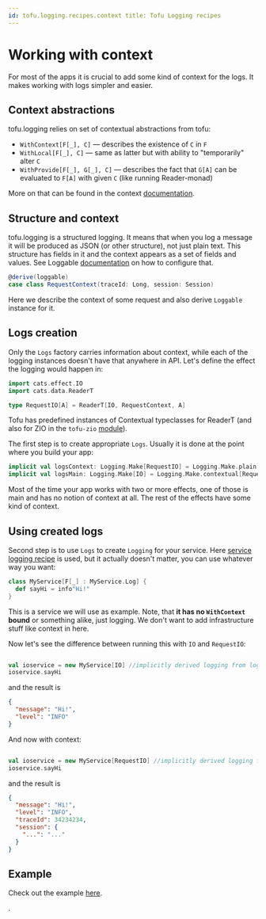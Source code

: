 ```yaml
---
id: tofu.logging.recipes.context title: Tofu Logging recipes
---
```


# Working with context

For most of the apps it is crucial to add some kind of context for the logs. It makes working with logs simpler and
easier.

## Context abstractions

tofu.logging relies on set of contextual abstractions from tofu:

- `WithContext[F[_], C]` — describes the existence of `C` in `F`
- `WithLocal[F[_], C]` — same as latter but with ability to "temporarily" alter `C`
- `WithProvide[F[_], G[_], C]` — describes the fact that `G[A]` can be evaluated to `F[A]` with given `C` (like running
  Reader-monad)

More on that can be found in the context [documentation](../../hascontext.md).

## Structure and context

tofu.logging is a structured logging. It means that when you log a message it will be produced as JSON (or other
structure), not just plain text. This structure has fields in it and the context appears as a set of fields and values.
See Loggable [documentation](../main-entities.md#typeclass-loggablea) on how to configure that.

```scala
@derive(loggable)
case class RequestContext(traceId: Long, session: Session)

```

Here we describe the context of some request and also derive `Loggable` instance for it.

## Logs creation

Only the `Logs` factory carries information about context, while each of the logging instances doesn't have that
anywhere in API. Let's define the effect the logging would happen in:

```scala
import cats.effect.IO
import cats.data.ReaderT

type RequestIO[A] = ReaderT[IO, RequestContext, A]
```

Tofu has predefined instances of Contextual typeclasses for ReaderT (and also for ZIO in
the `tofu-zio` [module](https://github.com/tofu-tf/tofu/tree/better-doobie-example/modules/zio)).

The first step is to create appropriate `Logs`. Usually it is done at the point where you build your app:

```scala
implicit val logsContext: Logging.Make[RequestIO] = Logging.Make.plain[IO]
implicit val logsMain: Logging.Make[IO] = Logging.Make.contextual[RequestIO]
```

Most of the time your app works with two or more effects, one of those is main and has no notion of context at all. The
rest of the effects have some kind of context.

## Using created logs

Second step is to use  `Logs` to create `Logging` for your service. Here [service logging recipe](service.md) is used,
but it actually doesn't matter, you can use whatever way you want:

```scala
class MyService[F[_] : MyService.Log] {
  def sayHi = info"Hi!"
}

```

This is a service we will use as example. Note, that **it has no `WithContext` bound** or something alike, just logging.
We don't want to add infrastructure stuff like context in here.

Now let's see the difference between running this with `IO` and `RequestIO`:

```scala

val ioservice = new MyService[IO] //implicitly derived logging from logsMain
ioservice.sayHi 
```

and the result is

```json
{
  "message": "Hi!",
  "level": "INFO"
}
```

And now with context:

```scala

val ioservice = new MyService[RequestIO] //implicitly derived logging from logsContext
ioservice.sayHi 
```

and the result is

```json
{
  "message": "Hi!",
  "level": "INFO",
  "traceId": 34234234,
  "session": {
    "...": "..."
  }
}
```

## Example
Check out the example [here](https://github.com/tofu-tf/tofu/tree/examples/src/main/scala/tofu.example.logging.service).

.
